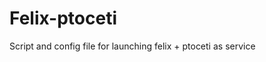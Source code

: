 Felix-ptoceti
==================================================

Script and config file for launching felix + ptoceti as service